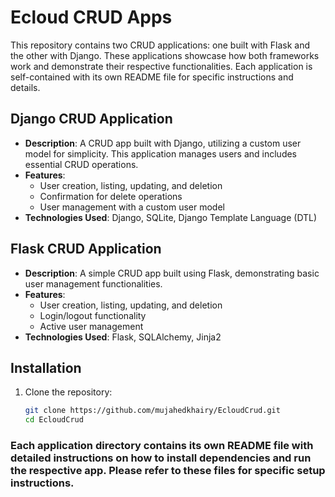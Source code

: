 # Ecloud CRUD Apps

This repository contains two CRUD applications: one built with Flask and the other with Django. These applications showcase how both frameworks work and demonstrate their respective functionalities. Each application is self-contained with its own README file for specific instructions and details.



## Django CRUD Application 

- **Description**: A CRUD app built with Django, utilizing a custom user model for simplicity. This application manages users and includes essential CRUD operations.
- **Features**:
  - User creation, listing, updating, and deletion
  - Confirmation for delete operations
  - User management with a custom user model
- **Technologies Used**: Django, SQLite, Django Template Language (DTL)

## Flask CRUD Application

- **Description**: A simple CRUD app built using Flask, demonstrating basic user management functionalities.
- **Features**:
  - User creation, listing, updating, and deletion
  - Login/logout functionality
  - Active user management
- **Technologies Used**: Flask, SQLAlchemy, Jinja2





## Installation

1. Clone the repository:
   ```bash
   git clone https://github.com/mujahedkhairy/EcloudCrud.git
   cd EcloudCrud
   
### Each application directory contains its own README file with detailed instructions on how to install dependencies and run the respective app. Please refer to these files for specific setup instructions.